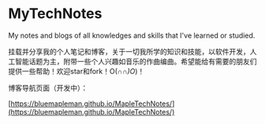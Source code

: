 # MyTechNotes

My notes and blogs of all knowledges and skills that I've learned or studied.

挂载并分享我的个人笔记和博客，关于一切我所学的知识和技能，以软件开发，人工智能话题为主，附带一些个人兴趣如音乐的作曲编曲。希望能给有需要的朋友们提供一些帮助！欢迎star和fork！O(∩_∩)O_)！

博客导航页面（开发中）：

[https://bluemapleman.github.io/MapleTechNotes/](https://bluemapleman.github.io/MapleTechNotes/)
